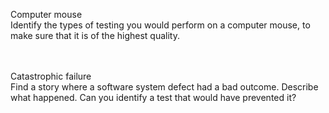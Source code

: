 Computer mouse
<br>Identify the types of testing you would perform on a computer mouse, to
make sure that it is of the highest quality.
<br>

<br><br>Catastrophic failure
<br>Find a story where a software system defect had a bad outcome. Describe
what happened. Can you identify a test that would have prevented it?
<br>
